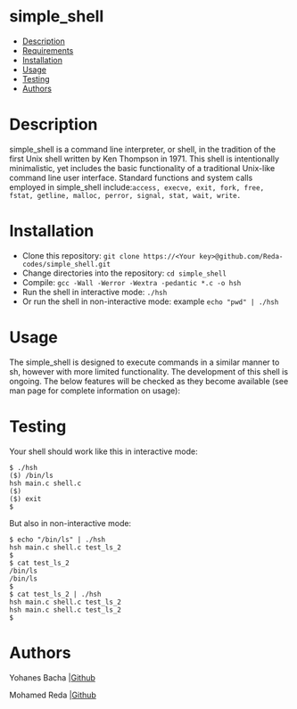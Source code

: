 # simple_shell
   * [Description](https://github.com/Reda-codes/simple_shell#Description)
   * [Requirements](https://github.com/Reda-codes/simple_shell#Requirements)
   * [Installation](https://github.com/Reda-codes/simple_shell#Installation)
   * [Usage](https://github.com/Reda-codes/simple_shell#Usage)
   * [Testing](https://github.com/Reda-codes/simple_shell#Testing)
   * [Authors](https://github.com/Reda-codes/simple_shell#Authors)
# Description
simple_shell is a command line interpreter, or shell, in the tradition of the first Unix shell written by Ken Thompson in 1971. This shell is intentionally minimalistic, yet includes the basic functionality of a traditional Unix-like command line user interface. Standard functions and system calls employed in simple_shell include:`access, execve, exit, fork, free, fstat, getline, malloc, perror, signal, stat, wait, write.`
# Installation
   * Clone this repository: `git clone https://<Your key>@github.com/Reda-codes/simple_shell.git`
   * Change directories into the repository: `cd simple_shell`
   * Compile: `gcc -Wall -Werror -Wextra -pedantic *.c -o hsh`
   * Run the shell in interactive mode: `./hsh`
   * Or run the shell in non-interactive mode: example `echo "pwd" | ./hsh`
# Usage
The simple_shell is designed to execute commands in a similar manner to sh, however with more limited functionality. The development of this shell is ongoing. The below features will be checked as they become available (see man page for complete information on usage):
# Testing
Your shell should work like this in interactive mode:
```
$ ./hsh
($) /bin/ls
hsh main.c shell.c
($)
($) exit
$
```
But also in non-interactive mode:
```
$ echo "/bin/ls" | ./hsh
hsh main.c shell.c test_ls_2
$
$ cat test_ls_2
/bin/ls
/bin/ls
$
$ cat test_ls_2 | ./hsh
hsh main.c shell.c test_ls_2
hsh main.c shell.c test_ls_2
$
```
# Authors
Yohanes Bacha |[Github](https://github.com/JohanesB)

Mohamed Reda |[Github](https://github.com/Reda-codes)
